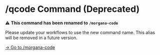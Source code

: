 # /qcode Command (Deprecated)

⚠️ **This command has been renamed to `/morgana-code`**

Please update your workflows to use the new command name.
This alias will be removed in a future version.

[→ Go to /morgana-code](/commands/morgana-code.md)
